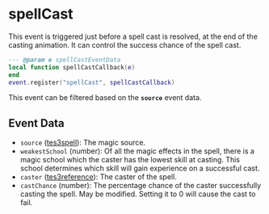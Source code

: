 # spellCast

This event is triggered just before a spell cast is resolved, at the end of the casting animation. It can control the success chance of the spell cast.

```lua
--- @param e spellCastEventData
local function spellCastCallback(e)
end
event.register("spellCast", spellCastCallback)
```

This event can be filtered based on the **`source`** event data.

## Event Data

* `source` ([tes3spell](../../types/tes3spell)): The magic source.
* `weakestSchool` (number): Of all the magic effects in the spell, there is a magic school which the caster has the lowest skill at casting. This school determines which skill will gain experience on a successful cast.
* `caster` ([tes3reference](../../types/tes3reference)): The caster of the spell.
* `castChance` (number): The percentage chance of the caster successfully casting the spell. May be modified. Setting it to 0 will cause the cast to fail.

